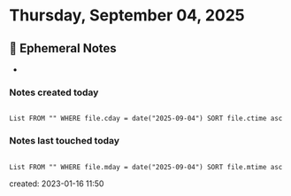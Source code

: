 # Thursday, September 04, 2025

## 📝 Ephemeral Notes

-

### Notes created today

```dataview

List FROM "" WHERE file.cday = date("2025-09-04") SORT file.ctime asc

```

### Notes last touched today

```dataview

List FROM "" WHERE file.mday = date("2025-09-04") SORT file.mtime asc

```

created: 2023-01-16 11:50
